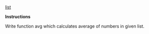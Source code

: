 [list](https://www.codewars.com/kata/calculate-average/train/javascript)

**Instructions**

Write function avg which calculates average of numbers in given list.

 